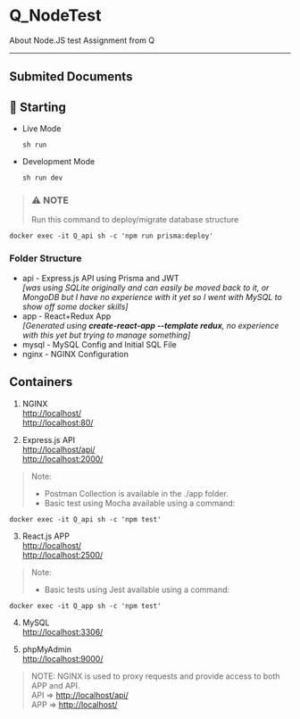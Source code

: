# Q_NodeTest

About Node.JS test Assignment from Q

___

## Submited Documents

## 🚀 Starting

- Live Mode

      sh run

- Development Mode

      sh run dev

>### ⚠ NOTE
>
> Run this command to deploy/migrate database structure  

    docker exec -it Q_api sh -c 'npm run prisma:deploy'

### Folder Structure

- api - Express.js API using Prisma and JWT  
*[was using SQLite originally and can easily be moved back to it, or MongoDB but I have no experience with it yet so I went with MySQL to show off some docker skills]*  
- app - React+Redux App  
*[Generated using **create-react-app --template redux**, no experience with this yet but trying to manage something]*
- mysql - MySQL Config and Initial SQL File
- nginx - NGINX Configuration  

## Containers

1. NGINX  
  <http://localhost/>  
  <http://localhost:80/>  

2. Express.js API  
  <http://localhost/api/>  
  <http://localhost:2000/>  

> Note:  
>
>- Postman Collection is available in the ./app folder.
>- Basic test using Mocha available using a command:  

    docker exec -it Q_api sh -c 'npm test'  

3. React.js APP  
  <http://localhost/>  
  <http://localhost:2500/>  

> Note:  
>
>- Basic tests using Jest available using a command:  

    docker exec -it Q_app sh -c 'npm test'  

4. MySQL  
  <http://localhost:3306/>  

5. phpMyAdmin  
  <http://localhost:9000/>

> NOTE:
  NGINX is used to proxy requests and provide access to both APP and API.  
  API => <http://localhost/api/>  
  APP => <http://localhost/>  

